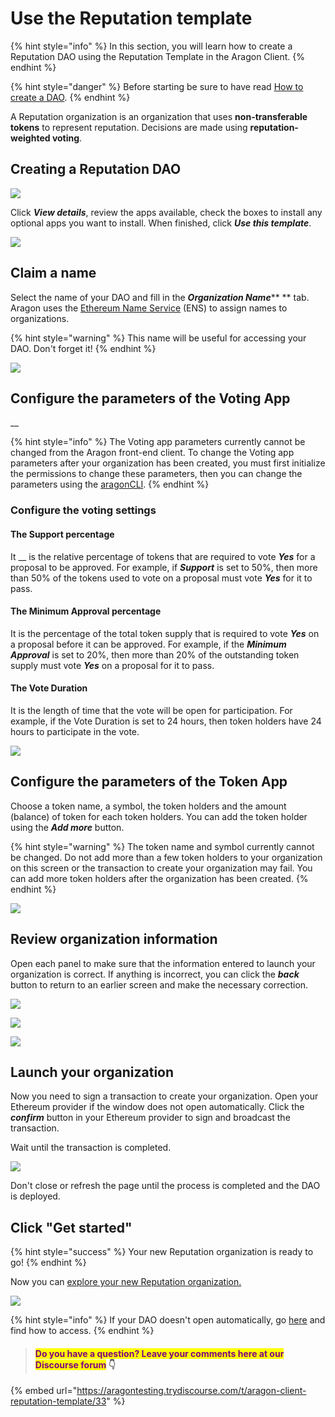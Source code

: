 # Use the Reputation template

{% hint style="info" %}
&#x20;In this section, you will learn how to create a Reputation DAO using the Reputation Template in the Aragon Client.&#x20;
{% endhint %}

{% hint style="danger" %}
Before starting be sure to have read [How to create a DAO](./).
{% endhint %}

A Reputation organization is an organization that uses **non-transferable tokens** to represent reputation. Decisions are made using **reputation-weighted voting**.

## Creating a Reputation DAO

![](<../../../../.gitbook/assets/Schermata 2022-02-10 alle 15.02.19.png>)



Click _**View details**_, review the apps available, check the boxes to install any optional apps you want to install. When finished, click _**Use this template**_.

![](<../../../../.gitbook/assets/Schermata 2022-02-10 alle 15.22.29.png>)

## Claim a name

Select the name of your DAO and fill in the _**Organization Name**_** ** tab. Aragon uses the [Ethereum Name Service](https://ens.domains) (ENS) to assign names to organizations.

{% hint style="warning" %}
This name will be useful for accessing your DAO. Don't forget it!&#x20;
{% endhint %}

![](<../../../../.gitbook/assets/Schermata 2022-02-10 alle 15.23.36.png>)

## Configure the parameters of the Voting App

__

{% hint style="info" %}
The Voting app parameters currently cannot be changed from the Aragon front-end client. To change the Voting app parameters after your organization has been created, you must first initialize the permissions to change these parameters, then you can change the parameters using the [aragonCLI](https://hack.aragon.org/docs/cli-intro.html).
{% endhint %}

### Configure the voting settings

#### The Support percentage&#x20;

It __ is the relative percentage of tokens that are required to vote _**Yes**_ for a proposal to be approved. For example, if _**Support**_ is set to 50%, then more than 50% of the tokens used to vote on a proposal must vote _**Yes**_ for it to pass.

#### The Minimum Approval percentage

It is the percentage of the total token supply that is required to vote _**Yes**_ on a proposal before it can be approved. For example, if the _**Minimum Approval**_ is set to 20%, then more than 20% of the outstanding token supply must vote _**Yes**_ on a proposal for it to pass.

#### The Vote Duration&#x20;

It is the length of time that the vote will be open for participation. For example, if the Vote Duration is set to 24 hours, then token holders have 24 hours to participate in the vote.

![](<../../../../.gitbook/assets/Schermata 2022-02-10 alle 15.08.36.png>)



## Configure the parameters of the Token App



Choose a token name, a symbol, the token holders and the amount (balance) of token for each token holders. You can add the token holder using the _**Add more**_ button.

{% hint style="warning" %}
The token name and symbol currently cannot be changed. Do not add more than a few token holders to your organization on this screen or the transaction to create your organization may fail. You can add more token holders after the organization has been created.
{% endhint %}

![](<../../../../.gitbook/assets/Schermata 2022-02-10 alle 15.25.03.png>)

## Review organization information

Open each panel to make sure that the information entered to launch your organization is correct. If anything is incorrect, you can click the _**back**_ button to return to an earlier screen and make the necessary correction.

![](<../../../../.gitbook/assets/Schermata 2022-02-10 alle 15.25.54.png>)

![](<../../../../.gitbook/assets/Schermata 2022-02-10 alle 15.26.03.png>)

![](<../../../../.gitbook/assets/Schermata 2022-02-10 alle 15.26.14.png>)

## Launch your organization

Now you need to sign a transaction to create your organization. Open your Ethereum provider if the window does not open automatically. Click the _**confirm**_ button in your Ethereum provider to sign and broadcast the transaction.

Wait until the transaction is completed.&#x20;

![](https://d33v4339jhl8k0.cloudfront.net/docs/assets/5c98a4fe0428633d2cf3fcf7/images/5d8624d704286364bc8f650d/file-arEtXF8S0j.png)

Don't close or refresh the page until the process is completed and the DAO is deployed.&#x20;

## Click "Get started"&#x20;

{% hint style="success" %}
Your new Reputation organization is ready to go!
{% endhint %}

Now you can [explore your new Reputation organization.](../explore-template-dao/)

![](<../../../../.gitbook/assets/Schermata 2022-02-10 alle 15.17.04.png>)

{% hint style="info" %}
If your DAO doesn't open automatically, go [here](../../../../faq/products/aragon-client/where-is-my-dao.md) and find how to access.
{% endhint %}



> #### <mark style="color:purple;">Do you have a question? Leave your comments here at our Discourse forum</mark> 👇

{% embed url="https://aragontesting.trydiscourse.com/t/aragon-client-reputation-template/33" %}
